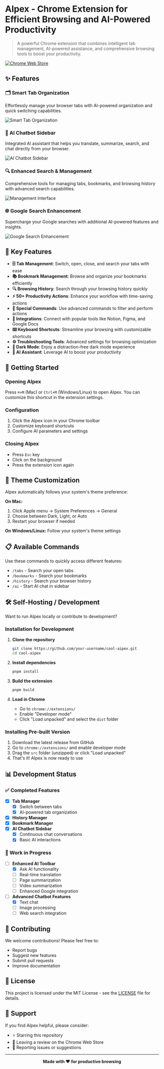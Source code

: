 # AIpex - Chrome Extension for Efficient Browsing and AI-Powered Productivity

> A powerful Chrome extension that combines intelligent tab management, AI-powered assistance, and comprehensive browsing tools to boost your productivity.

[![Chrome Web Store](https://img.shields.io/badge/Chrome%20Web%20Store-Available-brightgreen)](https://chromewebstore.google.com/detail/aipex-%E2%80%94%E2%80%94-tab-history-mana/iglkpadagfelcpmiidndgjgafpdifnke?hl=zh-CN&utm_source=ext_sidebar)

## ✨ Features

### 🗂️ Smart Tab Organization
Effortlessly manage your browser tabs with AI-powered organization and quick switching capabilities.

![Smart Tab Organization](gif/organize-tabs.gif)

### 🤖 AI Chatbot Sidebar
Integrated AI assistant that helps you translate, summarize, search, and chat directly from your browser.

![AI Chatbot Sidebar](gif/AI.gif)

### 🔍 Enhanced Search & Management
Comprehensive tools for managing tabs, bookmarks, and browsing history with advanced search capabilities.

![Management Interface](gif/preview.gif)

### 🌐 Google Search Enhancement
Supercharge your Google searches with additional AI-powered features and insights.

![Google Search Enhancement](gif/google.gif)

## 🚀 Key Features

- **🗄️ Tab Management**: Switch, open, close, and search your tabs with ease
- **📚 Bookmark Management**: Browse and organize your bookmarks efficiently
- **🔍 Browsing History**: Search through your browsing history quickly
- **⚡️ 50+ Productivity Actions**: Enhance your workflow with time-saving actions
- **🔮 Special Commands**: Use advanced commands to filter and perform actions
- **🧩 Integrations**: Connect with popular tools like Notion, Figma, and Google Docs
- **⌨️ Keyboard Shortcuts**: Streamline your browsing with customizable shortcuts
- **⚙️ Troubleshooting Tools**: Advanced settings for browsing optimization
- **🌙 Dark Mode**: Enjoy a distraction-free dark mode experience
- **🤖 AI Assistant**: Leverage AI to boost your productivity

## 🎯 Getting Started

### Opening AIpex
Press `⌘+M` (Mac) or `Ctrl+M` (Windows/Linux) to open AIpex. You can customize this shortcut in the extension settings.

### Configuration
1. Click the AIpex icon in your Chrome toolbar
2. Customize keyboard shortcuts
3. Configure AI parameters and settings

### Closing AIpex
- Press `Esc` key
- Click on the background
- Press the extension icon again

## 🎨 Theme Customization

AIpex automatically follows your system's theme preference:

**On Mac:**
1. Click Apple menu → System Preferences → General
2. Choose between Dark, Light, or Auto
3. Restart your browser if needed

**On Windows/Linux:**
Follow your system's theme settings

## 📋 Available Commands

Use these commands to quickly access different features:

- `/tabs` - Search your open tabs
- `/bookmarks` - Search your bookmarks
- `/history` - Search your browser history
- `/ai` - Start AI chat in sidebar

## 🛠️ Self-Hosting / Development

Want to run AIpex locally or contribute to development?

### Installation for Development

1. **Clone the repository**
   ```bash
   git clone https://github.com/your-username/cool-aipex.git
   cd cool-aipex
   ```

2. **Install dependencies**
   ```bash
   pnpm install
   ```

3. **Build the extension**
   ```bash
   pnpm build
   ```

4. **Load in Chrome**
   - Go to `chrome://extensions/`
   - Enable "Developer mode"
   - Click "Load unpacked" and select the `dist` folder

### Installing Pre-built Version

1. Download the latest release from GitHub
2. Go to `chrome://extensions/` and enable developer mode
3. Drag the `src` folder (unzipped) or click "Load unpacked"
4. That's it! AIpex is now ready to use

## 📊 Development Status

### ✅ Completed Features
- [x] **Tab Manager**
  - [x] Switch between tabs
  - [x] AI-powered tab organization
- [x] **History Manager**
- [x] **Bookmark Manager**
- [x] **AI Chatbot Sidebar**
  - [x] Continuous chat conversations
  - [x] Basic AI interactions

### 🚧 Work in Progress
- [ ] **Enhanced AI Toolbar**
  - [x] Ask AI functionality
  - [ ] Real-time translation
  - [ ] Page summarization
  - [ ] Video summarization
  - [ ] Enhanced Google integration
- [ ] **Advanced Chatbot Features**
  - [x] Text chat
  - [ ] Image processing
  - [ ] Web search integration

## 🤝 Contributing

We welcome contributions! Please feel free to:
- Report bugs
- Suggest new features
- Submit pull requests
- Improve documentation

## 📄 License

This project is licensed under the MIT License - see the [LICENSE](LICENSE) file for details.

## 🙏 Support

If you find AIpex helpful, please consider:
- ⭐ Starring this repository
- 📝 Leaving a review on the Chrome Web Store
- 🐛 Reporting issues or suggestions

---

<div align="center">
  <strong>Made with ❤️ for productive browsing</strong>
</div>


